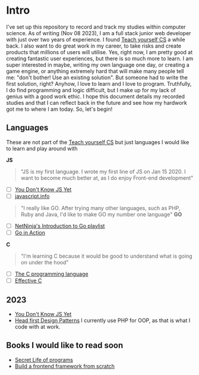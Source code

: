 # Intro
I've set up this repository to record and track my studies within computer science. As of writing (Nov 08 2023), I am a full stack junior web developer with just over two years of experience. I found [Teach yourself CS](https://teachyourselfcs.com/) a while back. I also want to do great work in my career, to take risks and create products that millions of users will utilise. Yes, right now, I am pretty good at creating fantastic user experiences, but there is so much more to learn. I am super interested in maybe, writing my own language one day, or creating a game engine, or anything extremely hard that will make many people tell me: "don't bother! Use an existing solution". But someone had to write the first solution, right? Anyhow, I love to learn and I love to program. Truthfully, I do find programming and logic difficult, but I make up for my lack of genius with a good work ethic. I hope this document details my recorded studies and that I can reflect back in the future and see how my hardwork got me to where I am today. So, let's begin!

## Languages
These are not part of the [Teach yourself CS](https://teachyourselfcs.com/) but just languages I would like to learn and play around with

**JS**
> "JS is my first language. I wrote my first line of JS on Jan 15 2020. I want to become much better at, as I do enjoy Front-end development"
- [ ] [You Don't Know JS Yet](https://github.com/getify/You-Dont-Know-JS/tree/2nd-ed)
- [ ] [javascript.info](https://javascript.info/)

> "I really like GO. After trying many other languages, such as PHP, Ruby and Java, I'd like to make GO my number one language"
**GO**
- [ ] [NetNinja's Introduction to Go playlist](https://www.youtube.com/playlist?list=PL4cUxeGkcC9gC88BEo9czgyS72A3doDeM)
- [ ] [Go in Action](https://www.manning.com/books/go-in-action)

**C**
> "I'm learning C because it would be good to understand what is going on under the hood"
- [ ] [The C programming language](https://www.amazon.co.uk/C-Programming-Language-2nd/dp/0131103628)
- [ ] [Effective C](https://www.amazon.co.uk/C-Programming-Language-2nd/dp/0131103628)

## 2023
- [You Don't Know JS Yet](https://github.com/getify/You-Dont-Know-JS/tree/2nd-ed)
- [Head first Design Patterns](https://www.amazon.com/Head-First-Design-Patterns-Object-Oriented/dp/149207800X/ref=sr_1_1?crid=2EQBICNMBCJIR&keywords=head+first+design+patterns&qid=1699470472&sprefix=head+first+design%2Caps%2C794&sr=8-1) I currently use PHP for OOP, as that is what I code with at work. 

## Books I would like to read soon
- [Secret Life of programs](https://www.amazon.com/Secret-Life-Programs-Understand-Computers-ebook/dp/B07PCKLDW1)
- [Build a frontend framework from scratch](https://www.manning.com/books/build-a-frontend-web-framework-from-scratch)
